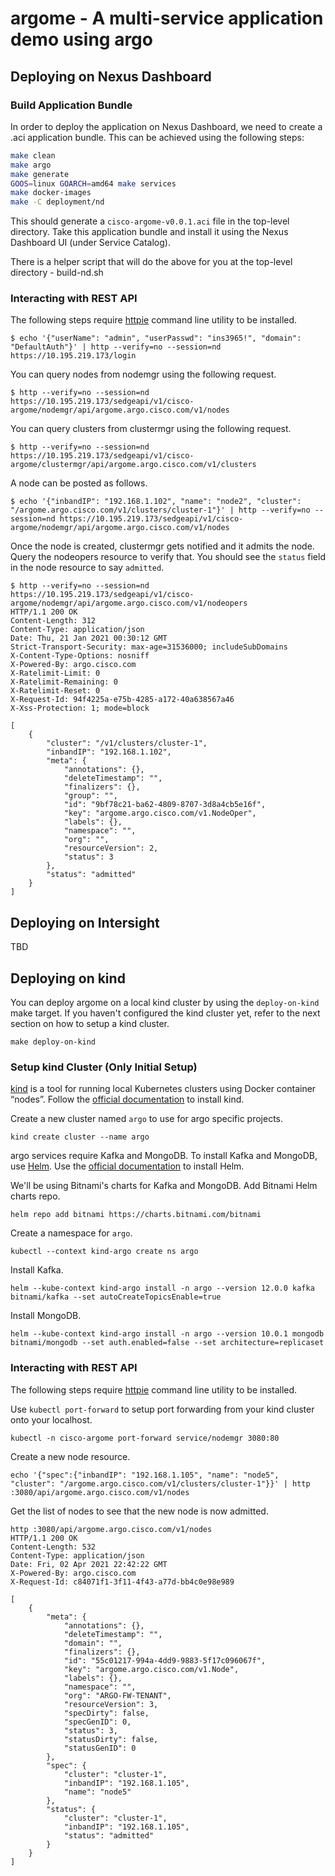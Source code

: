 # argome - A multi-service application demo using argo

## Deploying on Nexus Dashboard

### Build Application Bundle

In order to deploy the application on Nexus Dashboard, we need to create a .aci application bundle. This can be achieved using the following steps:

```sh
make clean
make argo
make generate
GOOS=linux GOARCH=amd64 make services
make docker-images
make -C deployment/nd
```

This should generate a `cisco-argome-v0.0.1.aci` file in the top-level directory. Take this application bundle and install it using the Nexus Dashboard UI (under Service Catalog).

There is a helper script that will do the above for you at the top-level directory - build-nd.sh

### Interacting with REST API

The following steps require [httpie](https://httpie.io/) command line utility to be installed.

```
$ echo '{"userName": "admin", "userPasswd": "ins3965!", "domain": "DefaultAuth"}' | http --verify=no --session=nd https://10.195.219.173/login
```

You can query nodes from nodemgr using the following request.

```
$ http --verify=no --session=nd https://10.195.219.173/sedgeapi/v1/cisco-argome/nodemgr/api/argome.argo.cisco.com/v1/nodes
```

You can query clusters from clustermgr using the following request.

```
$ http --verify=no --session=nd https://10.195.219.173/sedgeapi/v1/cisco-argome/clustermgr/api/argome.argo.cisco.com/v1/clusters
```

A node can be posted as follows.

```
$ echo '{"inbandIP": "192.168.1.102", "name": "node2", "cluster": "/argome.argo.cisco.com/v1/clusters/cluster-1"}' | http --verify=no --session=nd https://10.195.219.173/sedgeapi/v1/cisco-argome/nodemgr/api/argome.argo.cisco.com/v1/nodes
```

Once the node is created, clustermgr gets notified and it admits the node. Query the nodeopers resource to verify that. You should see the `status` field in the node resource to say `admitted`.

```
$ http --verify=no --session=nd https://10.195.219.173/sedgeapi/v1/cisco-argome/nodemgr/api/argome.argo.cisco.com/v1/nodeopers
HTTP/1.1 200 OK
Content-Length: 312
Content-Type: application/json
Date: Thu, 21 Jan 2021 00:30:12 GMT
Strict-Transport-Security: max-age=31536000; includeSubDomains
X-Content-Type-Options: nosniff
X-Powered-By: argo.cisco.com
X-Ratelimit-Limit: 0
X-Ratelimit-Remaining: 0
X-Ratelimit-Reset: 0
X-Request-Id: 94f4225a-e75b-4285-a172-40a638567a46
X-Xss-Protection: 1; mode=block

[
    {
        "cluster": "/v1/clusters/cluster-1",
        "inbandIP": "192.168.1.102",
        "meta": {
            "annotations": {},
            "deleteTimestamp": "",
            "finalizers": {},
            "group": "",
            "id": "9bf78c21-ba62-4809-8707-3d8a4cb5e16f",
            "key": "argome.argo.cisco.com/v1.NodeOper",
            "labels": {},
            "namespace": "",
            "org": "",
            "resourceVersion": 2,
            "status": 3
        },
        "status": "admitted"
    }
]
```

## Deploying on Intersight

TBD

## Deploying on kind

You can deploy argome on a local kind cluster by using the `deploy-on-kind` make
target. If you haven't configured the kind cluster yet, refer to the next
section on how to setup a kind cluster.

```
make deploy-on-kind
```

### Setup kind Cluster (Only Initial Setup)

[kind](https://kind.sigs.k8s.io/) is a tool for running local Kubernetes
clusters using Docker container “nodes”. Follow the [official
documentation](https://kind.sigs.k8s.io/docs/user/quick-start#installation) to
install kind.

Create a new cluster named `argo` to use for argo specific projects.

```
kind create cluster --name argo
```

argo services require Kafka and MongoDB. To install Kafka and MongoDB, use
[Helm](https://helm.sh/). Use the [official
documentation](https://helm.sh/docs/intro/install/) to install Helm.

We'll be using Bitnami's charts for Kafka and MongoDB. Add Bitnami Helm charts
repo.

```
helm repo add bitnami https://charts.bitnami.com/bitnami
```

Create a namespace for `argo`.

```
kubectl --context kind-argo create ns argo
```

Install Kafka.

```
helm --kube-context kind-argo install -n argo --version 12.0.0 kafka bitnami/kafka --set autoCreateTopicsEnable=true
```

Install MongoDB.

```
helm --kube-context kind-argo install -n argo --version 10.0.1 mongodb bitnami/mongodb --set auth.enabled=false --set architecture=replicaset
```

### Interacting with REST API

The following steps require [httpie](https://httpie.io/) command line utility to
be installed.

Use `kubectl port-forward` to setup port forwarding from your kind cluster onto
your localhost.

```
kubectl -n cisco-argome port-forward service/nodemgr 3080:80
```

Create a new node resource.

```
echo '{"spec":{"inbandIP": "192.168.1.105", "name": "node5", "cluster": "/argome.argo.cisco.com/v1/clusters/cluster-1"}}' | http :3080/api/argome.argo.cisco.com/v1/nodes
```

Get the list of nodes to see that the new node is now admitted.

```
http :3080/api/argome.argo.cisco.com/v1/nodes
HTTP/1.1 200 OK
Content-Length: 532
Content-Type: application/json
Date: Fri, 02 Apr 2021 22:42:22 GMT
X-Powered-By: argo.cisco.com
X-Request-Id: c84071f1-3f11-4f43-a77d-bb4c0e98e989

[
    {
        "meta": {
            "annotations": {},
            "deleteTimestamp": "",
            "domain": "",
            "finalizers": {},
            "id": "55c01217-994a-4dd9-9883-5f17c096067f",
            "key": "argome.argo.cisco.com/v1.Node",
            "labels": {},
            "namespace": "",
            "org": "ARGO-FW-TENANT",
            "resourceVersion": 3,
            "specDirty": false,
            "specGenID": 0,
            "status": 3,
            "statusDirty": false,
            "statusGenID": 0
        },
        "spec": {
            "cluster": "cluster-1",
            "inbandIP": "192.168.1.105",
            "name": "node5"
        },
        "status": {
            "cluster": "cluster-1",
            "inbandIP": "192.168.1.105",
            "status": "admitted"
        }
    }
]
```
